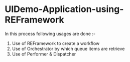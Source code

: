 # UIDemo-Application-using-REFramework

In this process following usages are done :-
1) Use of REFramework to create a workflow
2) Use of Orchestrator by which queue items are retrieve
3) Use of Performer & Dispatcher
